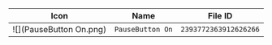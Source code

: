 | Icon | Name | File ID |
| ---  | ---  | ---     |
| ![](PauseButton On.png) | `PauseButton On` | `2393772363912626266` |
